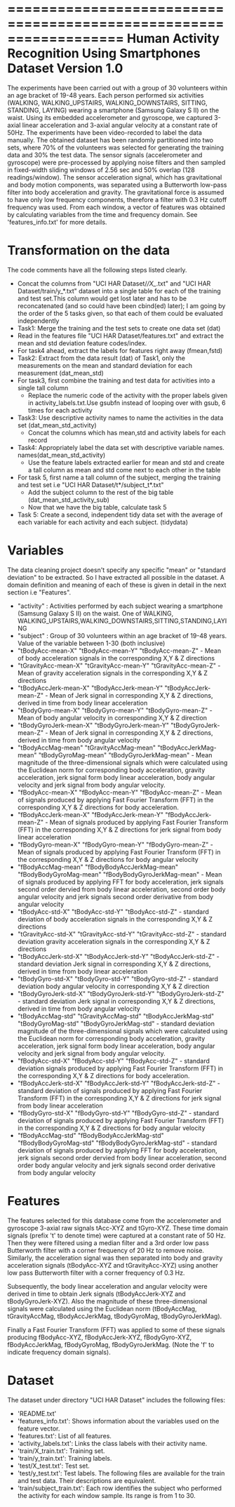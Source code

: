 ==================================================================
Human Activity Recognition Using Smartphones Dataset
Version 1.0
==================================================================
The experiments have been carried out with a group of 30 volunteers within an age bracket of 19-48 years. Each person performed six activities (WALKING, WALKING_UPSTAIRS, WALKING_DOWNSTAIRS, SITTING, STANDING, LAYING) wearing a smartphone (Samsung Galaxy S II) on the waist. Using its embedded accelerometer and gyroscope, we captured 3-axial linear acceleration and 3-axial angular velocity at a constant rate of 50Hz. The experiments have been video-recorded to label the data manually. The obtained dataset has been randomly partitioned into two sets, where 70% of the volunteers was selected for generating the training data and 30% the test data.
The sensor signals (accelerometer and gyroscope) were pre-processed by applying noise filters and then sampled in fixed-width sliding windows of 2.56 sec and 50% overlap (128 readings/window). The sensor acceleration signal, which has gravitational and body motion components, was separated using a Butterworth low-pass filter into body acceleration and gravity. The gravitational force is assumed to have only low frequency components, therefore a filter with 0.3 Hz cutoff frequency was used. From each window, a vector of features was obtained by calculating variables from the time and frequency domain. See 'features_info.txt' for more details.

# Transformation on the data
The code comments have all the following steps listed clearly.
* Concat the columns from "UCI HAR Dataset/*/X_*.txt" and "UCI HAR Dataset/train/y_*.txt" dataset into a single table for each of the training and test set.This column would get lost later and has to be reconcatenated (and so could have been cbind(ed) later); I am going by the order of the 5 tasks given, so that each of them could be evaluated independently
* Task1:  Merge the training and the test sets to create one data set (dat)
* Read in the features file "UCI HAR Dataset/features.txt" and extract the mean and std deviation feature codes/index.
* For task4 ahead, extract the labels for features right away (fmean,fstd)
* Task2: Extract from the data result (dat) of Task1, only the measurements on the mean and standard deviation for each measurement (dat_mean_std)
* For task3, first combine the training and test data for activities into a single tall column
  * Replace the numeric code of the activity with the proper labels given in activity_labels.txt.Use gsubfn instead of looping over with gsub, 6 times for each activity
* Task3: Use descriptive activity names to name the activities in the data set (dat_mean_std_activity)
  * Concat the columns which has mean,std and activity labels for each record
* Task4: Appropriately label the data set with descriptive variable names. names(dat_mean_std_activity)
  * Use the feature labels extracted earlier for mean and std and create a tall column as mean and std come next to each other in the table 
* For task 5, first name a tall column of the subject, merging the training and test set i.e "UCI HAR Dataset/t*/subject_t*.txt"
  * Add the subject column to the rest of the big table (dat_mean_std_activity_sub)
  * Now that we have the big table, calculate task 5
* Task 5: Create a second, independent tidy data set with the average of each variable for each activity and each subject. (tidydata)

# Variables
The data cleaning project doesn't specify any specific "mean" or "standard deviation" to be extracted. So I have extracted all possible in the dataset. A domain definition and meaning of each of these
is given in detail in the next section i.e "Features".

* "activity" : Activities performed by each subject wearing a smartphone (Samsung Galaxy S II) on the waist. One of WALKING, WALKING_UPSTAIRS,WALKING_DOWNSTAIRS,SITTING,STANDING,LAYING
* "subject" : Group of 30 volunteers within an age bracket of 19-48 years. Value of the variable between 1-30 (both inclusive)
* "tBodyAcc-mean-X" "tBodyAcc-mean-Y" "tBodyAcc-mean-Z" - Mean of body acceleration signals in the corresponding X,Y & Z directions
* "tGravityAcc-mean-X" "tGravityAcc-mean-Y" "tGravityAcc-mean-Z" - Mean of gravity acceleration signals in the corresponding X,Y & Z directions
* "tBodyAccJerk-mean-X" "tBodyAccJerk-mean-Y" "tBodyAccJerk-mean-Z" - Mean of Jerk signal in corresponding X,Y & Z directions, derived in time from body linear acceleration
* "tBodyGyro-mean-X" "tBodyGyro-mean-Y" "tBodyGyro-mean-Z" - Mean of body angular velocity in corresponding X,Y & Z direction
* "tBodyGyroJerk-mean-X" "tBodyGyroJerk-mean-Y" "tBodyGyroJerk-mean-Z" - Mean of Jerk signal in corresponding X,Y & Z directions, derived in time from body angular velocity
* "tBodyAccMag-mean" "tGravityAccMag-mean" "tBodyAccJerkMag-mean" "tBodyGyroMag-mean" "tBodyGyroJerkMag-mean" - Mean magnitude of the three-dimensional signals which were calculated using the Euclidean norm for corresponding body acceleration, gravity acceleration, jerk signal form body linear acceleration, body angular velocity and jerk signal from body angular velocity.
* "fBodyAcc-mean-X" "fBodyAcc-mean-Y" "fBodyAcc-mean-Z" -  Mean of signals produced by applying Fast Fourier Transform (FFT) in the corresponding X,Y & Z directions for body acceleration.
* "fBodyAccJerk-mean-X" "fBodyAccJerk-mean-Y" "fBodyAccJerk-mean-Z" -  Mean of signals produced by applying Fast Fourier Transform (FFT) in the corresponding X,Y & Z directions for jerk signal from body linear acceleration
* "fBodyGyro-mean-X" "fBodyGyro-mean-Y" "fBodyGyro-mean-Z" -  Mean of signals produced by applying Fast Fourier Transform (FFT) in the corresponding X,Y & Z directions for body angular velocity
* "fBodyAccMag-mean" "fBodyBodyAccJerkMag-mean" "fBodyBodyGyroMag-mean" "fBodyBodyGyroJerkMag-mean" - Mean of signals produced by applying FFT for body acceleration, jerk signals second order dervied from body linear acceleration, second order body angular velocity and jerk signals second order derivative from body angular velocity
* "tBodyAcc-std-X" "tBodyAcc-std-Y" "tBodyAcc-std-Z" - standard deviation of body acceleration signals in the corresponding X,Y & Z directions
* "tGravityAcc-std-X" "tGravityAcc-std-Y" "tGravityAcc-std-Z" - standard  deviation gravity acceleration signals in the corresponding X,Y & Z directions
* "tBodyAccJerk-std-X" "tBodyAccJerk-std-Y" "tBodyAccJerk-std-Z" - standard deviation Jerk signal in corresponding X,Y & Z directions, derived in time from body linear acceleration
* "tBodyGyro-std-X" "tBodyGyro-std-Y" "tBodyGyro-std-Z" - standard deviation body angular velocity in corresponding X,Y	 & Z direction
* "tBodyGyroJerk-std-X" "tBodyGyroJerk-std-Y" "tBodyGyroJerk-std-Z" - standard deviation Jerk signal in corresponding X,Y & Z directions, derived in time from body angular velocity
* "tBodyAccMag-std" "tGravityAccMag-std" "tBodyAccJerkMag-std" "tBodyGyroMag-std" "tBodyGyroJerkMag-std" - standard deviation magnitude of the three-dimensional signals which were calculated using the Euclidean norm for corresponding body acceleration, gravity acceleration, jerk	signal form body linear  acceleration, body angular velocity and jerk signal from body angular velocity.
* "fBodyAcc-std-X" "fBodyAcc-std-Y" "fBodyAcc-std-Z" - standard	deviation signals produced by applying Fast Fourier Transform (FFT) in the corresponding X,Y & Z directions for body acceleration.
* "fBodyAccJerk-std-X" "fBodyAccJerk-std-Y" "fBodyAccJerk-std-Z" - standard deviation of signals produced by applying Fast Fourier Transform (FFT) in the corresponding X,Y & Z directions for jerk signal from body linear acceleration
* "fBodyGyro-std-X" "fBodyGyro-std-Y" "fBodyGyro-std-Z" - standard deviation of signals produced by applying Fast Fourier Transform (FFT) in the corresponding X,Y & Z directions for body angular velocity
* "fBodyAccMag-std" "fBodyBodyAccJerkMag-std" "fBodyBodyGyroMag-std" "fBodyBodyGyroJerkMag-std" - standard deviation of signals produced by applying FFT for body  acceleration, jerk signals second order dervied from body linear acceleration, second order body angular velocity and jerk signals second order derivative from body angular velocity

# Features
The features selected for this database come from the accelerometer and gyroscope 3-axial raw signals tAcc-XYZ and tGyro-XYZ. These time domain signals (prefix 't' to denote time) were captured at a constant rate of 50 Hz. Then they were filtered using a median filter and a 3rd order low pass Butterworth filter with a corner frequency of 20 Hz to remove noise. Similarly, the acceleration signal was then separated into body and gravity acceleration signals (tBodyAcc-XYZ and tGravityAcc-XYZ) using another low pass Butterworth filter with a corner frequency of 0.3 Hz.

Subsequently, the body linear acceleration and angular velocity were derived in time to obtain Jerk signals (tBodyAccJerk-XYZ and tBodyGyroJerk-XYZ). Also the magnitude of these three-dimensional signals were calculated using the Euclidean norm (tBodyAccMag, tGravityAccMag, tBodyAccJerkMag, tBodyGyroMag, tBodyGyroJerkMag).

Finally a Fast Fourier Transform (FFT) was applied to some of these signals producing fBodyAcc-XYZ, fBodyAccJerk-XYZ, fBodyGyro-XYZ, fBodyAccJerkMag, fBodyGyroMag, fBodyGyroJerkMag. (Note the 'f' to indicate frequency domain signals).

# Dataset
The dataset under directory "UCI HAR Dataset" includes the following files:
* 'README.txt'
* 'features_info.txt': Shows information about the variables used on the feature vector.
* 'features.txt': List of all features.
* 'activity_labels.txt': Links the class labels with their activity name.
* 'train/X_train.txt': Training set.
* 'train/y_train.txt': Training labels.
* 'test/X_test.txt': Test set.
* 'test/y_test.txt': Test labels.
The following files are available for the train and test data. Their descriptions are equivalent.
* 'train/subject_train.txt': Each row identifies the subject who performed the activity for each window sample. Its range is from 1 to 30.

